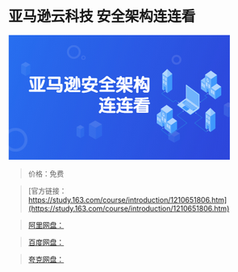 # 亚马逊云科技 安全架构连连看

![img](../../../assets/study163/free/7fea391becd44c9196fa1c59b571c351.jpg)

> 价格：免费

> [官方链接：https://study.163.com/course/introduction/1210651806.htm](https://study.163.com/course/introduction/1210651806.htm)

> [阿里网盘：]()

> [百度网盘：]()

> [夸克网盘：]()
